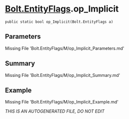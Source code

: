 # [Bolt.EntityFlags](Types/Bolt.EntityFlags.md).op_Implicit
`public static bool op_Implicit(Bolt.EntityFlags a)`
## Parameters
Missing File 'Bolt.EntityFlags/M/op_Implicit_Parameters.md'
## Summary
Missing File 'Bolt.EntityFlags/M/op_Implicit_Summary.md'
## Example
Missing File 'Bolt.EntityFlags/M/op_Implicit_Example.md'

*THIS IS AN AUTOGENERATED FILE, DO NOT EDIT*
